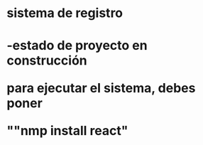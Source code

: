 <h1>sistema de registro<h1>

-estado de proyecto en construcción

para ejecutar el sistema, debes poner

""nmp install react"
